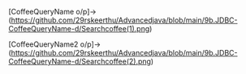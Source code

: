 [CoffeeQueryName o/p]->(https://github.com/29rskeerthu/Advancedjava/blob/main/9b.JDBC-CoffeeQueryName-d/Searchcoffee(1).png)

[CoffeeQueryName2 o/p]->(https://github.com/29rskeerthu/Advancedjava/blob/main/9b.JDBC-CoffeeQueryName-d/Searchcoffee(2).png)
